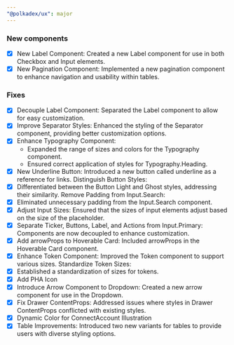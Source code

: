 ```yaml
---
"@polkadex/ux": major
---
```


### New components
- [x] New Label Component: Created a new Label component for use in both Checkbox and Input elements.
- [x] New Pagination Component: Implemented a new pagination component to enhance navigation and usability within tables.

### Fixes

- [x] Decouple Label Component: Separated the Label component to allow for easy customization.
- [x] Improve Separator Styles: Enhanced the styling of the Separator component, providing better customization options.
- [x] Enhance Typography Component:
  - Expanded the range of sizes and colors for the Typography component.
  - Ensured correct application of styles for Typography.Heading.
- [x] New Underline Button: Introduced a new button called underline as a reference for links.
Distinguish Button Styles:
- [x] Differentiated between the Button Light and Ghost styles, addressing their similarity.
Remove Padding from Input.Search:
- [x] Eliminated unnecessary padding from the Input.Search component.
- [x] Adjust Input Sizes: Ensured that the sizes of input elements adjust based on the size of the placeholder.
- [x] Separate Ticker, Buttons, Label, and Actions from Input.Primary: Components are now decoupled to enhance customization.
- [x] Add arrowProps to Hoverable Card: Included arrowProps in the Hoverable Card component.
- [x] Enhance Token Component: Improved the Token component to support various sizes.
Standardize Token Sizes:
- [x] Established a standardization of sizes for tokens.
- [x] Add PHA Icon
- [x] Introduce Arrow Component to Dropdown: Created a new arrow component for use in the Dropdown.
- [x] Fix Drawer ContentProps: Addressed issues where styles in Drawer ContentProps conflicted with existing styles.
- [x] Dynamic Color for ConnectAccount Illustration
- [x] Table Improvements: Introduced two new variants for tables to provide users with diverse styling options.